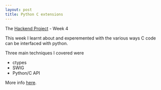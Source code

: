 ```yaml
---
layout: post
title: Python C extensions
---
```


<div class="message">
The <a href="http://deepakkarki.github.io/blog/2015/08/08/The-Hackend-Project/">Hackend Project</a> - Week 4
</div>

This week I learnt about and experemented with the various ways C code can be interfaced with python.

<!--more-->

Three main techniques I covered were 
* ctypes
* SWIG
* Python/C API

More info [here](https://github.com/deepakkarki/hackend-project/blob/master/week-4/Python-C-extensions.rst).

